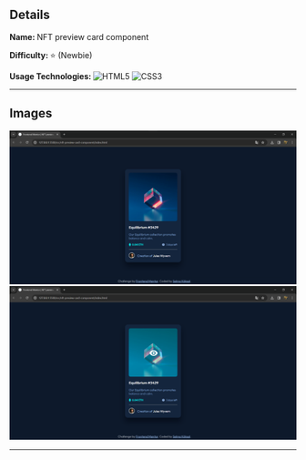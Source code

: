 ## Details

<b> Name: </b> NFT preview card component

<b> Difficulty: </b> :star: (Newbie)

<b> Usage Technologies: </b> ![HTML5](https://img.shields.io/badge/html5-%23E34F26.svg?style=for-the-badge&logo=html5&logoColor=white)
![CSS3](https://img.shields.io/badge/css3-%231572B6.svg?style=for-the-badge&logo=css3&logoColor=white)

<hr>

## Images

<img src="../../projectImages/nft-preview.png">

<img src="../../projectImages/nft-active1.png">

<hr>